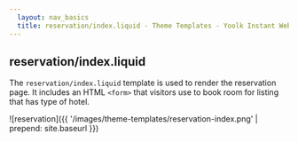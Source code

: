 ```yaml
---
  layout: nav_basics
  title: reservation/index.liquid - Theme Templates - Yoolk Instant Website Themes
---
```


<h2 class="section-title">reservation/index.liquid</h2>

The `reservation/index.liquid` template is used to render the reservation page. It includes an HTML <code>&lt;form&gt;</code> that visitors use to book room for listing that has type of hotel.

![reservation]({{ '/images/theme-templates/reservation-index.png' | prepend: site.baseurl }})
